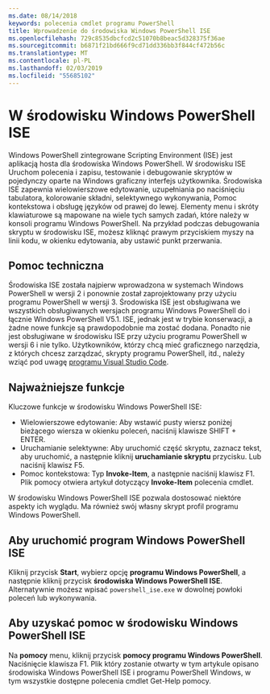 ```yaml
---
ms.date: 08/14/2018
keywords: polecenia cmdlet programu PowerShell
title: Wprowadzenie do środowiska Windows PowerShell ISE
ms.openlocfilehash: 729c8535dbcfcd2c51070b8beac5d328375f36ae
ms.sourcegitcommit: b6871f21bd666f9cd71dd336bb3f844cf472b56c
ms.translationtype: MT
ms.contentlocale: pl-PL
ms.lasthandoff: 02/03/2019
ms.locfileid: "55685102"
---
```

# <a name="the-windows-powershell-ise"></a>W środowisku Windows PowerShell ISE

Windows PowerShell zintegrowane Scripting Environment (ISE) jest aplikacją hosta dla środowiska Windows PowerShell. W środowisku ISE Uruchom polecenia i zapisu, testowanie i debugowanie skryptów w pojedynczy oparte na Windows graficzny interfejs użytkownika. Środowiska ISE zapewnia wielowierszowe edytowanie, uzupełniania po naciśnięciu tabulatora, kolorowanie składni, selektywnego wykonywania, Pomoc kontekstowa i obsługę języków od prawej do lewej. Elementy menu i skróty klawiaturowe są mapowane na wiele tych samych zadań, które należy w konsoli programu Windows PowerShell. Na przykład podczas debugowania skryptu w środowisku ISE, możesz kliknąć prawym przyciskiem myszy na linii kodu, w okienku edytowania, aby ustawić punkt przerwania.

## <a name="support"></a>Pomoc techniczna

Środowiska ISE została najpierw wprowadzona w systemach Windows PowerShell w wersji 2 i ponownie został zaprojektowany przy użyciu programu PowerShell w wersji 3. Środowiska ISE jest obsługiwana we wszystkich obsługiwanych wersjach programu Windows PowerShell do i łącznie Windows PowerShell V5.1. ISE, jednak jest w trybie konserwacji, a żadne nowe funkcje są prawdopodobnie ma zostać dodana.
Ponadto nie jest obsługiwane w środowisku ISE przy użyciu programu PowerShell w wersji 6 i nie tylko. Użytkowników, którzy chcą mieć graficznego narzędzia, z których chcesz zarządzać, skrypty programu PowerShell, itd., należy wziąć pod uwagę [programu Visual Studio Code](https://code.visualstudio.com/).

## <a name="key-features"></a>Najważniejsze funkcje

Kluczowe funkcje w środowisku Windows PowerShell ISE:

- Wielowierszowe edytowanie: Aby wstawić pusty wiersz poniżej bieżącego wiersza w okienku poleceń, naciśnij klawisze SHIFT + ENTER.
- Uruchamianie selektywne: Aby uruchomić część skryptu, zaznacz tekst, aby uruchomić, a następnie kliknij **uruchamianie skryptu** przycisku. Lub naciśnij klawisz F5.
- Pomoc kontekstowa: Typ **Invoke-Item**, a następnie naciśnij klawisz F1. Plik pomocy otwiera artykuł dotyczący **Invoke-Item** polecenia cmdlet.

W środowisku Windows PowerShell ISE pozwala dostosować niektóre aspekty ich wyglądu. Ma również swój własny skrypt profil programu Windows PowerShell.

## <a name="to-start-the-windows-powershell-ise"></a>Aby uruchomić program Windows PowerShell ISE

Kliknij przycisk **Start**, wybierz opcję **programu Windows PowerShell**, a następnie kliknij przycisk **środowiska Windows PowerShell ISE**.
Alternatywnie możesz wpisać `powershell_ise.exe` w dowolnej powłoki poleceń lub wykonywania.

## <a name="to-get-help-in-the-windows-powershell-ise"></a>Aby uzyskać pomoc w środowisku Windows PowerShell ISE

Na **pomocy** menu, kliknij przycisk **pomocy programu Windows PowerShell**. Naciśnięcie klawisza F1. Plik który zostanie otwarty w tym artykule opisano środowiska Windows PowerShell ISE i programu PowerShell Windows, w tym wszystkie dostępne polecenia cmdlet Get-Help pomocy.
